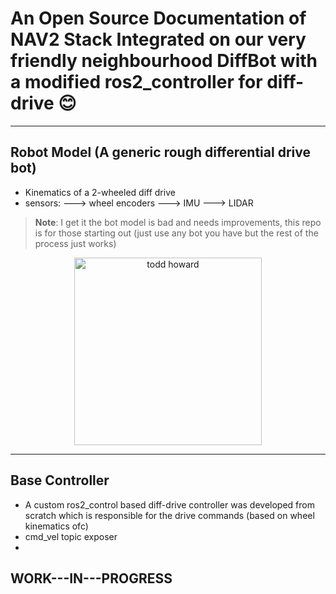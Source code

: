 # An Open Source Documentation of NAV2 Stack Integrated on our very friendly neighbourhood DiffBot with a modified ros2_controller for diff-drive 😊
---
## Robot Model (A generic rough differential drive bot)
- Kinematics of a 2-wheeled diff drive
- sensors:
  ---> wheel encoders
  ---> IMU
  ---> LIDAR

> **Note**: I get it the bot model is bad and needs improvements, this repo is for those starting out (just use any bot you have but the rest of the process just works)
<div align="center">
  <img src="[path-to-gif](https://www.google.com/url?sa=i&url=https%3A%2F%2Ftenor.com%2Fview%2Ftodd-howard-it-just-works-bethesda-this-all-just-works-gif-20598651&psig=AOvVaw29puXEf6Nxwy_3y0Hxg_O1&ust=1734968129675000&source=images&cd=vfe&opi=89978449&ved=0CBQQjRxqFwoTCJDyiozau4oDFQAAAAAdAAAAABAE)" alt="todd howard" width="300">
</div>

---
## Base Controller
- A custom ros2_control based diff-drive controller was developed from scratch which is responsible for the drive commands (based on wheel kinematics ofc)
- cmd_vel topic exposer
- 

## WORK---IN---PROGRESS
